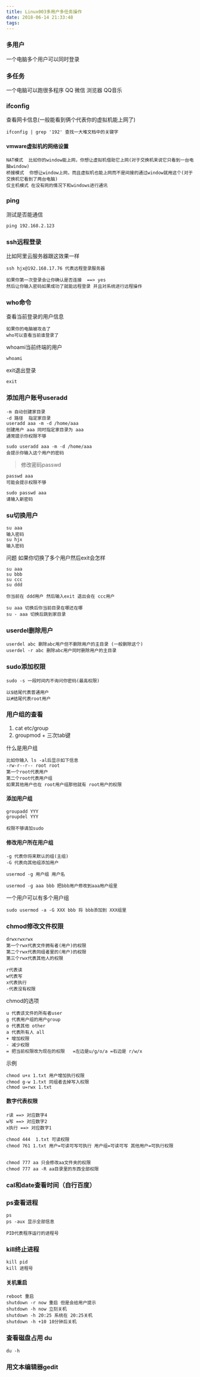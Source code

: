 ```yaml
---
title: Linux003多用户多任务操作
date: 2018-06-14 21:33:48
tags:
---
```


### 多用户

一个电脑多个用户可以同时登录

### 多任务

一个电脑可以跑很多程序 QQ 微信 浏览器 QQ音乐

### ifconfig

查看网卡信息(一般能看到俩个代表你的虚拟机能上网了)

```
ifconfig | grep '192' 查找一大堆文档中的关键字
```

#### vmware虚拟机的网络设置

```
NAT模式  比如你的window能上网，你想让虚拟机借助它上网(对于交换机来说它只看到一台电脑window)
桥接模式  你想让window上网，而且虚拟机也能上网而不是间接的通过window就用这个(对于交换机它看到了两台电脑)
仅主机模式 在没有网的情况下和windows进行通讯

```

### ping 

测试是否能通信

```
ping 192.168.2.123
```

### ssh远程登录

比如阿里云服务器跟这效果一样

```
ssh hjx@192.168.17.76 代表远程登录服务器

如果你第一次登录会让你确认是否连接  ==> yes
然后让你输入密码如果成功了就能远程登录 并且对系统进行远程操作
```

### who命令

查看当前登录的用户信息

```
如果你的电脑被攻击了
who可以查看当前谁登录了
```

whoami当前终端的用户

```
whoami
```

exit退出登录

```
exit
```

### 添加用户账号useradd

```
-m 自动创建家目录
-d 路径  指定家目录 
useradd aaa -m -d /home/aaa
创建用户 aaa 同时指定家目录为 aaa
通常提示你权限不够

sudo useradd aaa -m -d /home/aaa
会提示你输入这个用户的密码
```

> 修改密码passwd

```
passwd aaa
可能会提示权限不够

sudo passwd aaa
请输入新密码
```

### su切换用户

```
su aaa 
输入密码
su hjx
输入密码
```

问题 如果你切换了多个用户然后exit会怎样

```
su aaa
su bbb
su ccc
su ddd

你当前在 ddd用户 然后输入exit 退出会在 ccc用户
```

```
su aaa 切换后你当前目录在哪还在哪
su - aaa 切换后跳到家目录
```

### userdel删除用户

```
userdel abc 删除abc用户但不删除用户的主目录 (一般删除这个)
userdel -r abc 删除abc用户同时删除用户的主目录
```

### sudo添加权限

```
sudo -s 一段时间内不询问你密码(最高权限)

以$结尾代表普通用户
以#结尾代表root用户
```

### 用户组的查看

1. cat etc/group
2. groupmod + 三次tab键

什么是用户组

```
比如你输入 ls -al后显示如下信息
-rw-r--r-- root root 
第一个root代表用户
第二个root代表用户组
如果其他用户也在 root用户组那他就有 root用户的权限
```

#### 添加用户组

```
groupadd YYY
groupdel YYY

权限不够请加sudo
```

#### 修改用户所在用户组

```
-g 代表你将来默认的组(主组)
-G 代表向其他组添加用户

usermod -g 用户组 用户名 

usermod -g aaa bbb 把bbb用户修改到aaa用户组里
```

一个用户可以有多个用户组

```
sudo usermod -a -G XXX bbb 将 bbb添加到 XXX组里
```

### chmod修改文件权限

```
drwxrwxrwx 
第一个rwx代表文件拥有者(用户)的权限
第二个rwx代表同组者里的(用户)的权限
第三个rwx代表其他人的权限

r代表读
w代表写
x代表执行
-代表没有权限
```

chmod的选项

```
u 代表该文件的所有者user
g 代表用户组的用户group
o 代表其他 other
a 代表所有人 all
+ 增加权限
- 减少权限
= 把当前权限改为现在的权限   =左边是u/g/o/a =右边是 r/w/x
```

示例

```
chmod u+x 1.txt 用户增加执行权限
chmod g-w 1.txt 同组者去掉写入权限
chmod u=rwx 1.txt
```

#### 数字代表权限

```
r读 ==> 对应数字4
w写 ==> 对应数字2
x执行 ==> 对应数字1

chmod 444  1.txt 可读权限
chmod 761 1.txt 用户=可读可写可执行 用户组=可读可写 其他用户=可执行权限


chmod 777 aa 只会修改aa文件夹的权限
chmod 777 aa -R aa目录里的东西全部权限
```

### cal和date查看时间（自行百度）

### ps查看进程

```
ps
ps -aux 显示全部信息

PID代表程序运行的进程号
```

### kill终止进程

```
kill pid
kill 进程号
```

#### 关机重启

```
reboot 重启
shutdown -r now 重启 但是会给用户提示
shutdown -h now 立刻关机
shutdown -h 20:25 系统在 20:25关机
shutdown -h +10 10分钟后关机
```

### 查看磁盘占用 du

```
du -h
```

### 用文本编辑器gedit